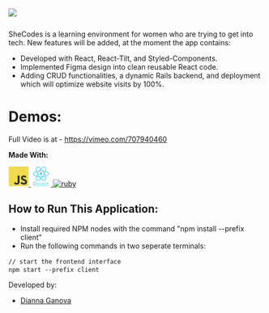 
# <img src='https://cdn.dribbble.com/users/24711/screenshots/5371151/hero-motio.gif' width='500'>

SheCodes is a learning environment for women who are trying to get into tech. New features will be added, at the moment the app contains:

* Developed with React, React-Tilt, and Styled-Components.
*  Implemented Figma design into clean reusable React code.
* Adding CRUD functionalities, a dynamic Rails backend, and deployment which will optimize website visits by 100%.


# Demos:

Full Video is at - https://vimeo.com/707940460




**Made With:** 

<a href="https://developer.mozilla.org/en-US/docs/Web/JavaScript" target="_blank" rel="noreferrer"> <img src="https://raw.githubusercontent.com/devicons/devicon/master/icons/javascript/javascript-original.svg" alt="javascript" width="40" height="40"/> </a> 
  <a href="https://reactjs.org/" target="_blank" rel="noreferrer"> <img src="https://raw.githubusercontent.com/devicons/devicon/master/icons/react/react-original-wordmark.svg" alt="react" width="40" height="40"/> </a> 
  <a href="https://www.ruby-lang.org/en/" target="_blank" rel="noreferrer"> <img src="https://miro.medium.com/max/1400/1*UBZYjKJigowCJOK4SaHicw.jpeg" alt="ruby" width="40" height="40"/> </a>
   

## How to Run This Application:
* Install required NPM nodes with the command "npm install --prefix client"
* Run the following commands in two seperate terminals:


```
// start the frontend interface
npm start --prefix client 
```

Developed by: 
* [Dianna Ganova](https://github.com/diiiiana99)
